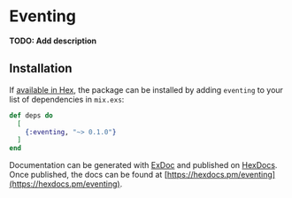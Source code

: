 # Eventing

**TODO: Add description**

## Installation

If [available in Hex](https://hex.pm/docs/publish), the package can be installed
by adding `eventing` to your list of dependencies in `mix.exs`:

```elixir
def deps do
  [
    {:eventing, "~> 0.1.0"}
  ]
end
```

Documentation can be generated with [ExDoc](https://github.com/elixir-lang/ex_doc)
and published on [HexDocs](https://hexdocs.pm). Once published, the docs can
be found at [https://hexdocs.pm/eventing](https://hexdocs.pm/eventing).

